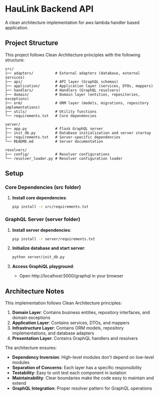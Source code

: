 # HauLink Backend API

A clean architecture implementation for aws lambda handler based application.

## Project Structure

This project follows Clean Architecture principles with the following structure:

```
src/
├── adapters/          # External adapters (database, external services)
├── api/               # API layer (GraphQL schemas)
├── application/       # Application layer (services, DTOs, mappers)
├── handlers/          # Handlers (GraphQL resolvers)
├── domain/            # Domain layer (entities, repositories, exceptions)
├── orm/               # ORM layer (models, migrations, repository implementations)
├── utils/             # Utility functions
└── requirements.txt   # Core dependencies

server/
├── app.py             # Flask GraphQL server
├── init_db.py         # Database initialization and server startup
├── requirements.txt   # Server-specific dependencies
└── README.md          # Server documentation

resolvers/
├── config/            # Resolver configurations
└── resolver_loader.py # Resolver configuration loader
```

## Setup

### Core Dependencies (src folder)
1. **Install core dependencies**:
   ```bash
   pip install -r src/requirements.txt
   ```

### GraphQL Server (server folder)
1. **Install server dependencies**:
   ```bash
   pip install -r server/requirements.txt
   ```

2. **Initialize database and start server**:
   ```bash
   python server/init_db.py
   ```

3. **Access GraphiQL playground**:
   - Open http://localhost:5000/graphql in your browser

## Architecture Notes

This implementation follows Clean Architecture principles:

1. **Domain Layer**: Contains business entities, repository interfaces, and domain exceptions
2. **Application Layer**: Contains services, DTOs, and mappers
3. **Infrastructure Layer**: Contains ORM models, repository implementations, and database adapters
4. **Presentation Layer**: Contains GraphQL handlers and resolvers

The architecture ensures:
- **Dependency Inversion**: High-level modules don't depend on low-level modules
- **Separation of Concerns**: Each layer has a specific responsibility
- **Testability**: Easy to unit test each component in isolation
- **Maintainability**: Clear boundaries make the code easy to maintain and extend
- **GraphQL Integration**: Proper resolver pattern for GraphQL operations